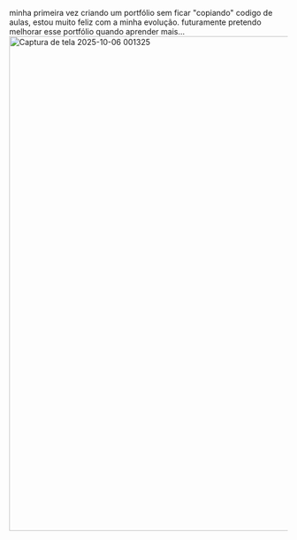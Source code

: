 minha primeira vez criando um portfólio sem ficar "copiando" codigo de aulas, estou muito feliz com a minha evolução.
futuramente pretendo melhorar esse portfólio quando aprender mais...
<img width="1884" height="894" alt="Captura de tela 2025-10-06 001325" src="https://github.com/user-attachments/assets/7737c355-4547-4dfe-8857-11d4b70d72a0" />
